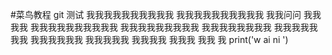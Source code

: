 #菜鸟教程 git 测试
我我我我我我我我我我
我我我我我我我我我我
  我我问问 我我我我
 我我我我我我我我我我
  我我我我我我我我我
   我我我我我我我我
    我我我我我我我
     我我我我我我
      我我我我我
       我我我我
        我我我
         我我
          我
print('w ai ni ')
